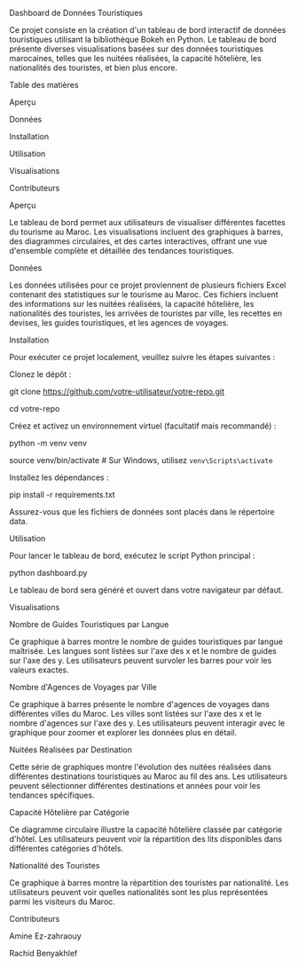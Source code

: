 Dashboard de Données Touristiques

Ce projet consiste en la création d'un tableau de bord interactif de données touristiques utilisant la bibliothèque Bokeh en Python. Le tableau de bord présente diverses visualisations basées sur des données touristiques marocaines, telles que les nuitées réalisées, la capacité hôtelière, les nationalités des touristes, et bien plus encore.

Table des matières

Aperçu

Données

Installation

Utilisation

Visualisations

Contributeurs

Aperçu

Le tableau de bord permet aux utilisateurs de visualiser différentes facettes du tourisme au Maroc. Les visualisations incluent des graphiques à barres, des diagrammes circulaires, et des cartes interactives, offrant une vue d'ensemble complète et détaillée des tendances touristiques.

Données

Les données utilisées pour ce projet proviennent de plusieurs fichiers Excel contenant des statistiques sur le tourisme au Maroc. Ces fichiers incluent des informations sur les nuitées réalisées, la capacité hôtelière, les nationalités des touristes, les arrivées de touristes par ville, les recettes en devises, les guides touristiques, et les agences de voyages.

Installation

Pour exécuter ce projet localement, veuillez suivre les étapes suivantes :

Clonez le dépôt :

git clone https://github.com/votre-utilisateur/votre-repo.git

cd votre-repo

Créez et activez un environnement virtuel (facultatif mais recommandé) :

python -m venv venv

source venv/bin/activate  # Sur Windows, utilisez `venv\Scripts\activate`


Installez les dépendances :

pip install -r requirements.txt

Assurez-vous que les fichiers de données sont placés dans le répertoire data.

Utilisation

Pour lancer le tableau de bord, exécutez le script Python principal :

python dashboard.py

Le tableau de bord sera généré et ouvert dans votre navigateur par défaut.

Visualisations

Nombre de Guides Touristiques par Langue

Ce graphique à barres montre le nombre de guides touristiques par langue maîtrisée. Les langues sont listées sur l'axe des x et le nombre de guides sur l'axe des y. Les utilisateurs peuvent survoler les barres pour voir les valeurs exactes.

Nombre d'Agences de Voyages par Ville

Ce graphique à barres présente le nombre d'agences de voyages dans différentes villes du Maroc. Les villes sont listées sur l'axe des x et le nombre d'agences sur l'axe des y. Les utilisateurs peuvent interagir avec le graphique pour zoomer et explorer les données plus en détail.

Nuitées Réalisées par Destination

Cette série de graphiques montre l'évolution des nuitées réalisées dans différentes destinations touristiques au Maroc au fil des ans. Les utilisateurs peuvent sélectionner différentes destinations et années pour voir les tendances spécifiques.

Capacité Hôtelière par Catégorie

Ce diagramme circulaire illustre la capacité hôtelière classée par catégorie d'hôtel. Les utilisateurs peuvent voir la répartition des lits disponibles dans différentes catégories d'hôtels.

Nationalité des Touristes

Ce graphique à barres montre la répartition des touristes par nationalité. Les utilisateurs peuvent voir quelles nationalités sont les plus représentées parmi les visiteurs du Maroc.

Contributeurs

Amine Ez-zahraouy  

Rachid Benyakhlef
